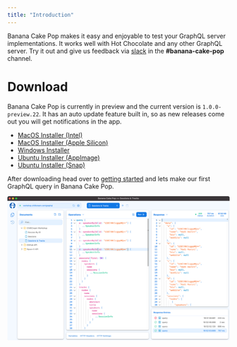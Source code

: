 ```yaml
---
title: "Introduction"
---
```


Banana Cake Pop makes it easy and enjoyable to test your GraphQL server implementations. It works well with Hot Chocolate and any other GraphQL server. Try it out and give us feedback via [slack](http://slack.chillicream.com/) in the **#banana-cake-pop** channel.

# Download

Banana Cake Pop is currently in preview and the current version is `1.0.0-preview.22`. It has an auto update feature built in, so as new releases come out you will get notifications in the app.

- [MacOS Installer (Intel)](https://download.chillicream.com/bananacakepop/BananaCakePop-1.0.0-preview.22-mac-x64.dmg)
- [MacOS Installer (Apple Silicon)](https://download.chillicream.com/bananacakepop/BananaCakePop-1.0.0-preview.22-mac-arm64.dmg)
- [Windows Installer](https://download.chillicream.com/bananacakepop/BananaCakePop-1.0.0-preview.22-win-x64.exe)
- [Ubuntu Installer (AppImage)](https://download.chillicream.com/bananacakepop/BananaCakePop-1.0.0-preview.22-linux-x86_64.AppImage)
- [Ubuntu Installer (Snap)](https://download.chillicream.com/bananacakepop/BananaCakePop-1.0.0-preview.22-linux-amd64.snap)

After downloading head over to [getting started](/docs/bananacakepop/getting-started) and lets make our first GraphQL query in Banana Cake Pop.

![Banana Cake Pop - Operations](../shared/bcp/bcp-operations.png)
